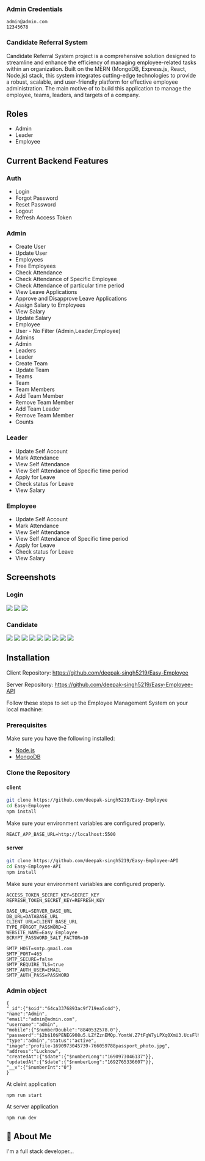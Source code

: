 ### Admin Credentials

```
admin@admin.com
12345678
```


### Candidate Referral System

Candidate Referral System project is a comprehensive solution designed to streamline and enhance the efficiency of managing employee-related tasks within an organization. Built on the MERN (MongoDB, Express.js, React, Node.js) stack, this system integrates cutting-edge technologies to provide a robust, scalable, and user-friendly platform for effective employee administration.
The main motive of to build this application to manage the employee, teams, leaders, and targets of a company.


## Roles
- Admin
- Leader
- Employee

## Current Backend Features
### Auth
- Login
- Forgot Password
- Reset Password
- Logout
- Refresh Access Token

### Admin
- Create User
- Update User
- Employees
- Free Employees
- Check Attendance
- Check Attendance of Specific Employee
- Check Attendance of particular time period
- View Leave Applications
- Approve and Disapprove Leave Applications
- Assign Salary to Employees
- View Salary
- Update Salary
- Employee
- User - No Filter (Admin,Leader,Employee)
- Admins
- Admin
- Leaders
- Leader
- Create Team
- Update Team
- Teams
- Team
- Team Members
- Add Team Member
- Remove Team Member
- Add Team Leader
- Remove Team Member
- Counts

### Leader
- Update Self Account
- Mark Attendance
- View Self Attendance
- View Self Attendance of Specific time period
- Apply for Leave 
- Check status for Leave
- View Salary
### Employee
- Update Self Account
- Mark Attendance
- View Self Attendance
- View Self Attendance of Specific time period
- Apply for Leave 
- Check status for Leave
- View Salary






## Screenshots

### Login
![](/screenshots/1.png)
![](/screenshots/2.png)
![](/screenshots/3.png)




### Candidate
![](/screenshots/Employee%20Panel/1.png)
![](/screenshots/Employee%20Panel/2.png)
![](/screenshots/Employee%20Panel/3.png)
![](/screenshots/Employee%20Panel/4.png)
![](/screenshots/Employee%20Panel/5.png)
![](/screenshots/Employee%20Panel/6.png)
![](/screenshots/Employee%20Panel/7.png)
![](/screenshots/Employee%20Panel/8.png)
![](/screenshots/Employee%20Panel/9.png)


## Installation

Client Repository: https://github.com/deepak-singh5219/Easy-Employee

Server Repository: https://github.com/deepak-singh5219/Easy-Employee-API

Follow these steps to set up the Employee Management System on your local machine:

### Prerequisites

Make sure you have the following installed:

- [Node.js](https://nodejs.org/)
- [MongoDB](https://www.mongodb.com/try/download/community)

### Clone the Repository

#### client

```bash
git clone https://github.com/deepak-singh5219/Easy-Employee
cd Easy-Employee
npm install
```
Make sure your environment variables are configured properly.
```
REACT_APP_BASE_URL=http://localhost:5500
```

#### server

```bash
git clone https://github.com/deepak-singh5219/Easy-Employee-API
cd Easy-Employee-API
npm install
```

Make sure your environment variables are configured properly.
```
ACCESS_TOKEN_SECRET_KEY=SECRET_KEY
REFRESH_TOKEN_SECRET_KEY=REFRESH_KEY

BASE_URL=SERVER_BASE_URL
DB_URL=DATABASE_URL
CLIENT_URL=CLIENT_BASE_URL
TYPE_FORGOT_PASSWORD=2
WEBSITE_NAME=Easy Employee
BCRYPT_PASSWORD_SALT_FACTOR=10

SMTP_HOST=smtp.gmail.com
SMTP_PORT=465
SMTP_SECURE=false
SMTP_REQUIRE_TLS=true
SMTP_AUTH_USER=EMAIL
SMTP_AUTH_PASS=PASSWORD
```
### Admin object

```
{
"_id":{"$oid":"64ca3376893ac9f719ea5c4d"},
"name":"Admin",
"email":"admin@admin.com",
"username":"admin",
"mobile":{"$numberDouble":"8840532578.0"},
"password":"$2b$10$PENEG9O8u5.LZfZznEMQp.YomtW.Z7tFgW7yLPXq0XmU3.UcsFlhi",
"type":"admin","status":"active",
"image":"profile-1690973045739-766059788passport_photo.jpg",
"address":"Lucknow",
"createdAt":{"$date":{"$numberLong":"1690973046137"}},
"updatedAt":{"$date":{"$numberLong":"1692765336607"}},
"__v":{"$numberInt":"0"}
}
```



At cleint application
```
npm run start
```

At server application
```
npm run dev
```

## 🚀 About Me
I'm a full stack developer...
